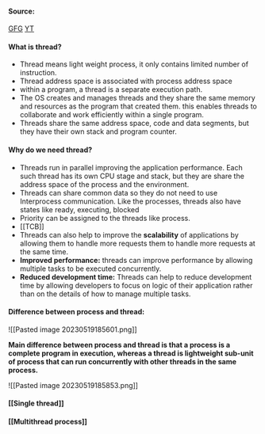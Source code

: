 #### Source:
[GFG](https://www.geeksforgeeks.org/thread-in-operating-system/)
[YT](https://www.youtube.com/watch?v=x1tg2YUCs-c&list=PLXj4XH7LcRfDrdQuJTHIPmKMpa7eYVaPm&index=15)


#### What is thread?

* Thread means light weight process, it only contains limited number of instruction.
* Thread address space is associated with process address space
* within a program, a thread is a separate execution path.
* The OS creates and manages threads and they share the same memory and resources as the program that created them. this enables threads to collaborate and work efficiently within a single program.
* Threads share the same address space, code and data segments, but they have their own stack and program counter.

#### Why do we need thread?

* Threads run in parallel improving the application performance. Each such thread has its own CPU stage and stack, but they are share the address space of the process and the environment.
* Threads can share common data so they do not need to use Interprocess communication. Like the processes, threads also have states like ready, executing, blocked
* Priority can be assigned to the threads like process.
* [[TCB]]
* Threads can also help to improve the **scalability** of applications by allowing them to handle more requests them to handle more requests at the same time.
* **Improved performance:** threads can improve performance by allowing multiple tasks to be executed concurrently.
* **Reduced development time:** Threads can help to reduce development time by allowing developers to focus on logic of their application rather than on the details of how to manage multiple tasks.

#### Difference between process and thread:

![[Pasted image 20230519185601.png]]

**Main difference between process and thread is that a process is a complete program in execution, whereas a thread is lightweight sub-unit of process that can run concurrently with other threads in the same process.**

![[Pasted image 20230519185853.png]]


#### [[Single thread]]

#### [[Multithread process]]
